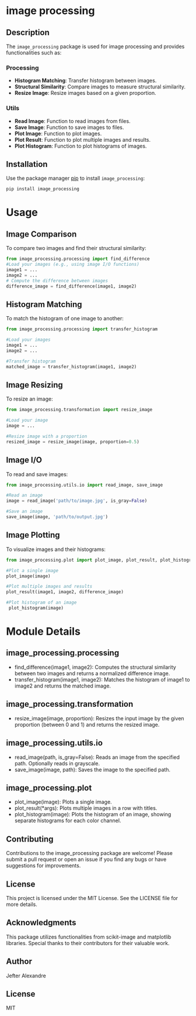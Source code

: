 # image processing

## Description

The `image_processing` package is used for image processing and provides functionalities such as:

### Processing

- **Histogram Matching**: Transfer histogram between images.
- **Structural Similarity**: Compare images to measure structural similarity.
- **Resize Image**: Resize images based on a given proportion.

### Utils

- **Read Image**: Function to read images from files.
- **Save Image**: Function to save images to files.
- **Plot Image**: Function to plot images.
- **Plot Result**: Function to plot multiple images and results.
- **Plot Histogram**: Function to plot histograms of images.

## Installation

Use the package manager [pip](https://pip.pypa.io/en/stable/) to install `image_processing`:

```bash
pip install image_processing
```

# Usage
## Image Comparison
To compare two images and find their structural similarity:

```python
from image_processing.processing import find_difference
#Load your images (e.g., using image I/O functions)
image1 = ...
image2 = ...
# Compute the difference between images
difference_image = find_difference(image1, image2)
```

## Histogram Matching
To match the histogram of one image to another:
```python
from image_processing.processing import transfer_histogram

#Load your images
image1 = ...
image2 = ...

#Transfer histogram
matched_image = transfer_histogram(image1, image2)
```

## Image Resizing
To resize an image:

```python
from image_processing.transformation import resize_image

#Load your image
image = ...

#Resize image with a proportion
resized_image = resize_image(image, proportion=0.5)
```

## Image I/O
To read and save images:
```python
from image_processing.utils.io import read_image, save_image

#Read an image
image = read_image('path/to/image.jpg', is_gray=False)

#Save an image
save_image(image, 'path/to/output.jpg')
```

## Image Plotting
To visualize images and their histograms:
```python
from image_processing.plot import plot_image, plot_result, plot_histogram

#Plot a single image
plot_image(image)

#Plot multiple images and results
plot_result(image1, image2, difference_image)

#Plot histogram of an image
 plot_histogram(image)
```

# Module Details
## image_processing.processing
* find_difference(image1, image2): Computes the structural similarity between two images and returns a normalized difference image.
* transfer_histogram(image1, image2): Matches the histogram of image1 to image2 and returns the matched image.

## image_processing.transformation
* resize_image(image, proportion): Resizes the input image by the given proportion (between 0 and 1) and returns the resized image.

## image_processing.utils.io
* read_image(path, is_gray=False): Reads an image from the specified path. Optionally reads in grayscale.
* save_image(image, path): Saves the image to the specified path.

## image_processing.plot
* plot_image(image): Plots a single image.
* plot_result(*args): Plots multiple images in a row with titles.
* plot_histogram(image): Plots the histogram of an image, showing separate histograms for each color channel.

## Contributing
Contributions to the image_processing package are welcome! Please submit a pull request or open an issue if you find any bugs or have suggestions for improvements.

## License
This project is licensed under the MIT License. See the LICENSE file for more details.

## Acknowledgments
This package utilizes functionalities from scikit-image and matplotlib libraries. Special thanks to their contributors for their valuable work.

## Author
Jefter Alexandre

## License
MIT
